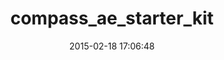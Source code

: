---
layout: post
title:  "compass_ae_starter_kit"
repo:   "portablemind/compass_agile_enterprise"
date:   2015-02-18 17:06:48
gemurl: http://development.compassagile.com
---